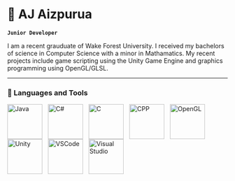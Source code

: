 # 👋 AJ Aizpurua

**`Junior Developer`**

I am a recent grauduate of Wake Forest University. I received my bachelors of science in Computer Science with a minor in Mathamatics. My recent projects include game scripting using the Unity Game Engine and graphics programming using OpenGL/GLSL.  

---

### 🧰 Languages and Tools

<img align="left" alt="Java" width="80px" style="padding-right:10px;" src="https://cdn.jsdelivr.net/gh/devicons/devicon/icons/java/java-original.svg"/>
<img align="left" alt="C#" width="80px" style="padding-right:10px;" src="https://cdn.jsdelivr.net/gh/devicons/devicon@latest/icons/csharp/csharp-original.svg" /> 
<img align="left" alt="C" width="80px" style="padding-right:10px;" src="https://cdn.jsdelivr.net/gh/devicons/devicon@latest/icons/c/c-original.svg" />

<img align="left" alt="CPP" width="80px" style="padding-right:10px;" src="https://cdn.jsdelivr.net/gh/devicons/devicon@latest/icons/cplusplus/cplusplus-original.svg" />
          
          
<img align="left" alt="OpenGL" width="80px" style="padding-right:10px;" src="https://cdn.jsdelivr.net/gh/devicons/devicon@latest/icons/opengl/opengl-plain.svg" />
          
<img align="left" alt="Unity" width="80px" style="padding-right:10px;" src="https://cdn.jsdelivr.net/gh/devicons/devicon@latest/icons/unity/unity-original.svg"/>

<img align="left" alt="VSCode" width="80px" style="padding-right:10px;" 
src="https://cdn.jsdelivr.net/gh/devicons/devicon@latest/icons/vscode/vscode-original.svg" />
          

<img align="left" alt="Visual Studio" width="80px" style="padding-right:10px;" src="https://cdn.jsdelivr.net/gh/devicons/devicon@latest/icons/visualstudio/visualstudio-original.svg" />
          
          
          
          
          







<!---
aj-aizp/aj-aizp is a ✨ special ✨ repository because its `README.md` (this file) appears on your GitHub profile.
You can click the Preview link to take a look at your changes.
--->
